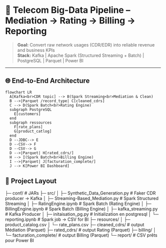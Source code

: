 # 📡 Telecom Big-Data Pipeline – Mediation → Rating → Billing → Reporting

> **Goal:** Convert raw network usages (CDR/EDR) into reliable revenue and business KPIs  
> **Stack:** Kafka | Apache Spark (Structured Streaming + Batch) | PostgreSQL | Parquet | Power BI  

---

## 🌐 End-to-End Architecture

```mermaid
flowchart LR
  A[Kafka<br>CDR topic] --> B(Spark Streaming<br>Mediation & Clean)
  B -->|Parquet /record_type| C[cleaned_cdrs]
  C --> D(Spark Batch<br>Rating Engine)
  subgraph PostgreSQL
    E[customers]
  end
  subgraph ressources
    F[rate_plans]
    G[product_catlog]
  end
  D --JDBC--> E
  D --CSV--> F
  D --CSV--> G
  D -->|Parquet| H[rated_cdrs/]
  H --> I(Spark Batch<br>Billing Engine)
  I -->|Parquet| J[facturation_complete/]
  J --> K[Power BI Dashboard]
```
## 📂 Project Layout

├─ conf/                                         # JARs
├─ src/
│  ├─ Synthetic_Data_Generation.py               # Faker CDR producer → Kafka
│  ├─ Streaming-Based_Mediation.py               # Spark Structured Streaming
│  ├─ RatingEngine.ipynb                         # Spark Batch (Rating Engine)
│  ├─ BillingEngine.ipynb                        # Spark Batch (Billing Engine)
│  ├─ kafka_streaming.py                         # Kafka Producer
│  ├─ initaisation_pg.py                         # Initialization en postgresql
│  └─ reporting.ipynb                            # Spark job -> CSV for BI
├─ resources/
│  ├─ product_catalog.csv
│  └─ rate_plans.csv
├─ cleaned_cdrs/                                 # output Médiation (Parquet)
├─ rated_cdrs/                                   # output Rating     (Parquet)
├─ billing/
│  └─ facturation_complete/                      # output Billing   (Parquet)
└─ report/                                       # CSV prêts pour Power BI
